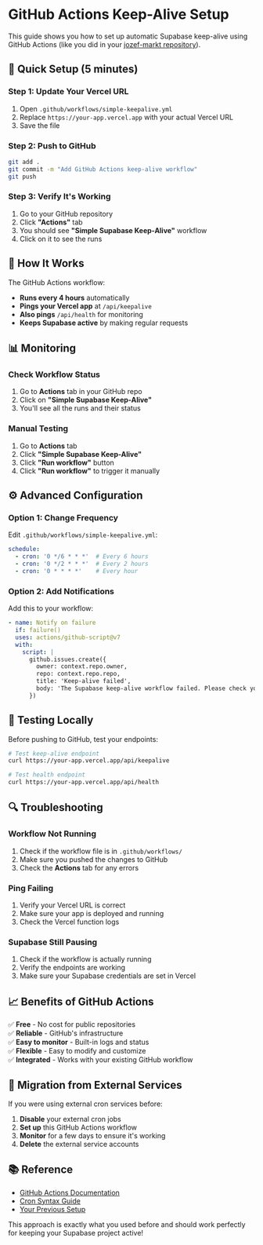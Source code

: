 # GitHub Actions Keep-Alive Setup

This guide shows you how to set up automatic Supabase keep-alive using GitHub Actions (like you did in your [jozef-markt repository](https://github.com/jozefmarkt/jozef-markt)).

## 🚀 **Quick Setup (5 minutes)**

### **Step 1: Update Your Vercel URL**
1. Open `.github/workflows/simple-keepalive.yml`
2. Replace `https://your-app.vercel.app` with your actual Vercel URL
3. Save the file

### **Step 2: Push to GitHub**
```bash
git add .
git commit -m "Add GitHub Actions keep-alive workflow"
git push
```

### **Step 3: Verify It's Working**
1. Go to your GitHub repository
2. Click **"Actions"** tab
3. You should see **"Simple Supabase Keep-Alive"** workflow
4. Click on it to see the runs

## 🔧 **How It Works**

The GitHub Actions workflow:
- **Runs every 4 hours** automatically
- **Pings your Vercel app** at `/api/keepalive`
- **Also pings** `/api/health` for monitoring
- **Keeps Supabase active** by making regular requests

## 📊 **Monitoring**

### **Check Workflow Status**
1. Go to **Actions** tab in your GitHub repo
2. Click on **"Simple Supabase Keep-Alive"**
3. You'll see all the runs and their status

### **Manual Testing**
1. Go to **Actions** tab
2. Click **"Simple Supabase Keep-Alive"**
3. Click **"Run workflow"** button
4. Click **"Run workflow"** to trigger it manually

## ⚙️ **Advanced Configuration**

### **Option 1: Change Frequency**
Edit `.github/workflows/simple-keepalive.yml`:
```yaml
schedule:
  - cron: '0 */6 * * *'  # Every 6 hours
  - cron: '0 */2 * * *'  # Every 2 hours
  - cron: '0 * * * *'    # Every hour
```

### **Option 2: Add Notifications**
Add this to your workflow:
```yaml
- name: Notify on failure
  if: failure()
  uses: actions/github-script@v7
  with:
    script: |
      github.issues.create({
        owner: context.repo.owner,
        repo: context.repo.repo,
        title: 'Keep-alive failed',
        body: 'The Supabase keep-alive workflow failed. Please check your Vercel deployment.'
      })
```

## 🧪 **Testing Locally**

Before pushing to GitHub, test your endpoints:

```bash
# Test keep-alive endpoint
curl https://your-app.vercel.app/api/keepalive

# Test health endpoint
curl https://your-app.vercel.app/api/health
```

## 🔍 **Troubleshooting**

### **Workflow Not Running**
1. Check if the workflow file is in `.github/workflows/`
2. Make sure you pushed the changes to GitHub
3. Check the **Actions** tab for any errors

### **Ping Failing**
1. Verify your Vercel URL is correct
2. Make sure your app is deployed and running
3. Check the Vercel function logs

### **Supabase Still Pausing**
1. Check if the workflow is actually running
2. Verify the endpoints are working
3. Make sure your Supabase credentials are set in Vercel

## 📈 **Benefits of GitHub Actions**

✅ **Free** - No cost for public repositories  
✅ **Reliable** - GitHub's infrastructure  
✅ **Easy to monitor** - Built-in logs and status  
✅ **Flexible** - Easy to modify and customize  
✅ **Integrated** - Works with your existing GitHub workflow  

## 🔄 **Migration from External Services**

If you were using external cron services before:
1. **Disable** your external cron jobs
2. **Set up** this GitHub Actions workflow
3. **Monitor** for a few days to ensure it's working
4. **Delete** the external service accounts

## 📚 **Reference**

- [GitHub Actions Documentation](https://docs.github.com/en/actions)
- [Cron Syntax Guide](https://crontab.guru/)
- [Your Previous Setup](https://github.com/jozefmarkt/jozef-markt)

This approach is exactly what you used before and should work perfectly for keeping your Supabase project active!
